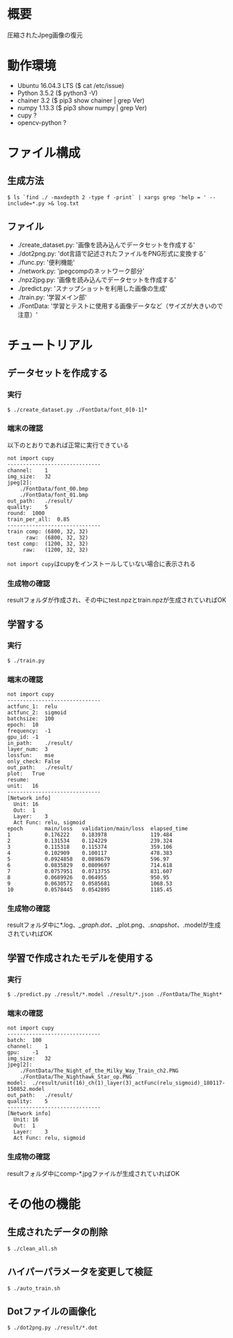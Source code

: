 # 概要

圧縮されたJpeg画像の復元

# 動作環境

- Ubuntu 16.04.3 LTS ($ cat /etc/issue)
- Python 3.5.2 ($ python3 -V)
- chainer 3.2 ($ pip3 show chainer | grep Ver)
- numpy 1.13.3 ($ pip3 show numpy | grep Ver)
- cupy ?
- opencv-python ?  

# ファイル構成

## 生成方法

```console
$ ls `find ./ -maxdepth 2 -type f -print` | xargs grep 'help = ' --include=*.py >& log.txt
```

## ファイル

- ./create_dataset.py:  '画像を読み込んでデータセットを作成する'
- ./dot2png.py:         'dot言語で記述されたファイルをPNG形式に変換する'
- ./func.py:            '便利機能'
- ./network.py:         'jpegcompのネットワーク部分'
- ./npz2jpg.py:         '画像を読み込んでデータセットを作成する'
- ./predict.py:         'スナップショットを利用した画像の生成'
- ./train.py:           '学習メイン部'
- ./FontData:           '学習とテストに使用する画像データなど（サイズが大きいので注意）'

# チュートリアル

## データセットを作成する

### 実行

```console
$ ./create_dataset.py ./FontData/font_0[0-1]*
```

### 端末の確認
以下のとおりであれば正常に実行できている

```console
not import cupy
------------------------------
channel:	1
img_size:	32
jpeg[2]:
	./FontData/font_00.bmp
	./FontData/font_01.bmp
out_path:	./result/
quality:	5
round:	1000
train_per_all:	0.85
------------------------------
train comp: (6800, 32, 32)
      raw:  (6800, 32, 32)
test comp:  (1200, 32, 32)
     raw:   (1200, 32, 32)
```
`not import cupy`はcupyをインストールしていない場合に表示される

### 生成物の確認

resultフォルダが作成され、その中にtest.npzとtrain.npzが生成されていればOK

## 学習する

### 実行

```console
$ ./train.py
```

### 端末の確認

```console
not import cupy
------------------------------
actfunc_1:	relu
actfunc_2:	sigmoid
batchsize:	100
epoch:	10
frequency:	-1
gpu_id:	-1
in_path:	./result/
layer_num:	3
lossfun:	mse
only_check:	False
out_path:	./result/
plot:	True
resume:
unit:	16
------------------------------
[Network info]
  Unit:	16
  Out:	1
  Layer:	3
  Act Func:	relu, sigmoid
epoch       main/loss   validation/main/loss  elapsed_time
1           0.176222    0.183978              119.484
2           0.131534    0.124229              239.324
3           0.115318    0.115374              359.106
4           0.102909    0.100117              478.383
5           0.0924858   0.0898679             596.97
6           0.0835829   0.0809697             714.618
7           0.0757951   0.0713755             831.607
8           0.0689926   0.064955              950.95
9           0.0630572   0.0585681             1068.53
10          0.0578445   0.0542895             1185.45
```

### 生成物の確認

resultフォルダ中に*.log、*_graph.dot、*_plot.png、*.snapshot、*.modelが生成されていればOK

## 学習で作成されたモデルを使用する

### 実行

```console
$ ./predict.py ./result/*.model ./result/*.json ./FontData/The_Night*
```

### 端末の確認

```console
not import cupy
------------------------------
batch:	100
channel:	1
gpu:	-1
img_size:	32
jpeg[2]:
	./FontData/The_Night_of_the_Milky_Way_Train_ch2.PNG
	./FontData/The_Nighthawk_Star_op.PNG
model:	./result/unit(16)_ch(1)_layer(3)_actFunc(relu_sigmoid)_180117-150852.model
out_path:	./result/
quality:	5
------------------------------
[Network info]
  Unit:	16
  Out:	1
  Layer:	3
  Act Func:	relu, sigmoid
```

### 生成物の確認

resultフォルダ中にcomp-*.jpgファイルが生成されていればOK

# その他の機能

## 生成されたデータの削除

```console
$ ./clean_all.sh
```

## ハイパーパラメータを変更して検証

```console
$ ./auto_train.sh
```

## Dotファイルの画像化

```console
$ ./dot2png.py ./result/*.dot
```
